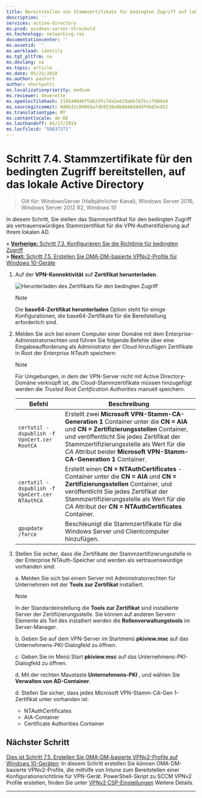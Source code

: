 ```yaml
---
title: Bereitstellen von Stammzertifikate für bedingten Zugriff auf lokale AD
description: ''
services: active-directory
ms.prod: windows-server-threshold
ms.technology: networking-ras
documentationcenter: ''
ms.assetid: ''
ms.workload: identity
ms.tgt_pltfrm: na
ms.devlang: na
ms.topic: article
ms.date: 05/25/2018
ms.author: pashort
author: shortpatti
ms.localizationpriority: medium
ms.reviewer: deverette
ms.openlocfilehash: 210540846f5d62dfc74a2e629a6b7675ccf9894d
ms.sourcegitcommit: 0d0b32c8986ba7db9536e0b8648d4ddf9b03e452
ms.translationtype: MT
ms.contentlocale: de-DE
ms.lasthandoff: 04/17/2019
ms.locfileid: "59837371"
---
```

# <a name="step-74-deploy-conditional-access-root-certificates-to-on-premises-ad"></a>Schritt 7.4. Stammzertifikate für den bedingten Zugriff bereitstellen, auf das lokale Active Directory

>Gilt für: WindowsServer (Halbjährlicher Kanal), Windows Server 2016, Windows Server 2012 R2, Windows 10

In diesem Schritt, Sie stellen das Stammzertifikat für den bedingten Zugriff als vertrauenswürdiges Stammzertifikat für die VPN-Authentifizierung auf Ihrem lokalen AD.

&#171;  [**Vorherige:** Schritt 7.3. Konfigurieren Sie die Richtlinie für bedingten Zugriff](vpn-config-conditional-access-policy.md)<br>
&#187; [ **Next:** Schritt 7.5. Erstellen Sie OMA-DM-basierte VPNv2-Profile für Windows 10-Geräte](vpn-create-oma-dm-based-vpnv2-profiles.md)

1. Auf der **VPN-Konnektivität** auf **Zertifikat herunterladen**. 
   
    ![Herunterladen des Zertifikats für den bedingten Zugriff](../../media/Always-On-Vpn/06.png)

    >[!NOTE]
    >Die **base64-Zertifikat herunterladen** Option steht für einige Konfigurationen, die base64-Zertifikate für die Bereitstellung erforderlich sind. 

2. Melden Sie sich bei einem Computer einer Domäne mit dem Enterprise-Administratorrechten und führen Sie folgende Befehle über eine Eingabeaufforderung als Administrator der Cloud hinzufügen Zertifikate in Root der *Enterprise NTauth* speichern:

    >[!NOTE]
    >Für Umgebungen, in dem der VPN-Server nicht mit Active Directory-Domäne verknüpft ist, die Cloud-Stammzertifikate müssen hinzugefügt werden die _Trusted Root Certification Authorities_ manuell speichern.

    |Befehl  |Beschreibung  |  
    |---------|-------------| 
    |`certutil -dspublish -f VpnCert.cer RootCA`     |Erstellt zwei **Microsoft VPN-Stamm-CA-Generation 1** Container unter die **CN = AIA** und **CN = Zertifizierungsstellen** Container, und veröffentlicht Sie jedes Zertifikat der Stammzertifizierungsstelle als Wert für die _CA_ Attribut beider **Microsoft VPN-Stamm-CA-Generation 1** Container.|  
    |`certutil -dspublish -f VpnCert.cer NTAuthCA`   |Erstellt einen **CN = NTAuthCertificates** -Container unter die **CN = AIA** und **CN = Zertifizierungsstellen** Container, und veröffentlicht Sie jedes Zertifikat der Stammzertifizierungsstelle als Wert für die _CA_ Attribut der **CN = NTAuthCertificates** Container. |  
    |`gpupdate /force`     |Beschleunigt die Stammzertifikate für die Windows Server und Clientcomputer hinzufügen.  |

3.  Stellen Sie sicher, dass die Zertifikate der Stammzertifizierungsstelle in der Enterprise NTAuth-Speicher und werden als vertrauenswürdige vorhanden sind:

    a.  Melden Sie sich bei einem Server mit Administratorrechten für Unternehmen mit der **Tools zur Zertifikat** installiert.

    >[!NOTE]
    >In der Standardeinstellung die **Tools zur Zertifikat** sind installierte Server der Zertifizierungsstelle. Sie können auf anderen Servern Elemente als Teil des installiert werden die **Rollenverwaltungstools** im Server-Manager.

    b.  Geben Sie auf dem VPN-Server im Startmenü **pkiview.msc** auf das Unternehmens-PKI-Dialogfeld zu öffnen.

    c.  Geben Sie im Menü Start **pkiview.msc** auf das Unternehmens-PKI-Dialogfeld zu öffnen.

    d.  Mit der rechten Maustaste **Unternehmens-PKI** , und wählen Sie **Verwalten von AD-Container**.

    d.  Stellen Sie sicher, dass jedes Microsoft VPN-Stamm-CA-Gen 1-Zertifikat unter vorhanden ist:<ul><li>NTAuthCertificates</li><li>AIA-Container</li><li>Certificate Authorities Container</li></ul>

    
## <a name="next-step"></a>Nächster Schritt
[Dies ist Schritt 7.5. Erstellen Sie OMA-DM-basierte VPNv2-Profile auf Windows 10-Geräten](vpn-create-oma-dm-based-vpnv2-profiles.md): In diesem Schritt erstellen Sie können OMA-DM-basierte VPNv2-Profile, die mithilfe von Intune zum Bereitstellen einer Konfigurationsrichtlinie für VPN-Gerät. PowerShell-Skript zu SCCM VPNv2 Profile erstellen, finden Sie unter [VPNv2 CSP-Einstellungen](https://docs.microsoft.com/windows/client-management/mdm/vpnv2-csp) Weitere Details.

---
